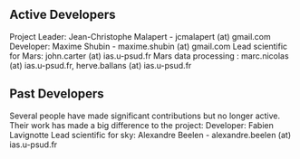 Active Developers
-----------------
 Project Leader: Jean-Christophe Malapert - jcmalapert (at) gmail.com
 Developer: Maxime Shubin - maxime.shubin (at) gmail.com
 Lead scientific for Mars: john.carter (at) ias.u-psud.fr
 Mars data processing : marc.nicolas (at) ias.u-psud.fr, herve.ballans (at) ias.u-psud.fr 

Past Developers
---------------
Several people have made significant contributions but no longer active. 
Their work has made a big difference to the project:
 Developer: Fabien Lavignotte
 Lead scientific for sky: Alexandre Beelen - alexandre.beelen (at) ias.u-psud.fr





